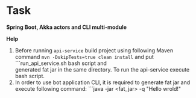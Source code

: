# Task
**Spring Boot, Akka actors and CLI multi-module**

**Help**
1. Before running ```api-service``` build project using following Maven command ```mvn -DskipTests=true clean install``` and put ```run_api_service.sh bash script and  
generated fat jar in the same directory. To run the api-service execute bash script.
2. In order to use bot application CLI, it is required to generate fat jar and execute following command: ```java -jar <fat_jar> -q "Hello wrold!"
